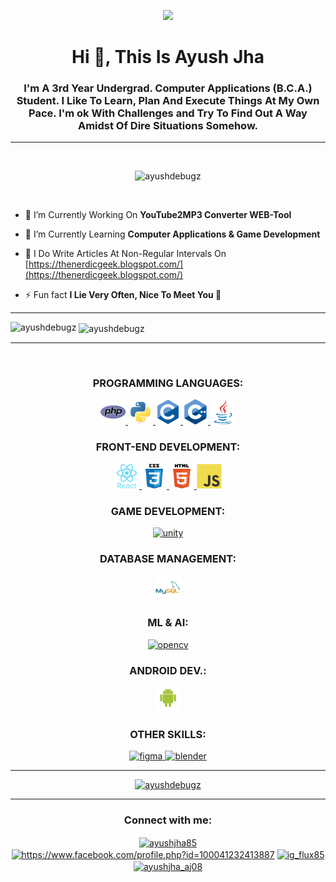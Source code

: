 <p align = "center">
<img style="max-width: 100%; display: inline-block;" src = "https://user-images.githubusercontent.com/67900051/214878445-7839bdb1-f0fd-4d39-85c1-f4211c2c95bf.gif">
</p>
<h1 align="center">Hi 👋, This Is Ayush Jha</h1>
<h3 align="center">I'm A 3rd Year Undergrad. Computer Applications (B.C.A.) Student. I Like To Learn, Plan And Execute Things At My Own Pace. I'm ok With Challenges and Try To Find Out A Way Amidst Of Dire Situations Somehow.</h3>
<HR>
<BR>
<p align="CENTER"> <img src="https://komarev.com/ghpvc/?username=ayushdebugz&label=Profile%20views&color=0e75b6&style=flat" alt="ayushdebugz" /> </p>
<BR>

- 🔭 I’m Currently Working On <B>YouTube2MP3 Converter WEB-Tool</B>

- 🌱 I’m Currently Learning **Computer Applications & Game Development**

- 📝 I Do Write Articles At Non-Regular Intervals On [https://thenerdicgeek.blogspot.com/](https://thenerdicgeek.blogspot.com/)

- ⚡ Fun fact **I Lie Very Often, Nice To Meet You 🍺**
<HR>

<p><img align="left" src="https://github-readme-stats.vercel.app/api/top-langs?username=ayushdebugz&show_icons=true&locale=en&layout=compact" alt="ayushdebugz" /></p>

<p>&nbsp;<img align="center" src="https://github-readme-stats.vercel.app/api?username=ayushdebugz&show_icons=true&locale=en" alt="ayushdebugz" /></p>

<HR>
<BR>

<h3 align="CENTER">PROGRAMMING LANGUAGES:</h3> 
<p align="CENTER">
<a href="https://www.php.net" target="_blank" rel="noreferrer"> <img src="https://raw.githubusercontent.com/devicons/devicon/master/icons/php/php-original.svg" alt="php" width="40" height="40"/> </a> <a href="https://www.python.org" target="_blank" rel="noreferrer"> <img src="https://raw.githubusercontent.com/devicons/devicon/master/icons/python/python-original.svg" alt="python" width="40" height="40"/> </a> 
<a href="https://www.cprogramming.com/" target="_blank" rel="noreferrer"> <img src="https://raw.githubusercontent.com/devicons/devicon/master/icons/c/c-original.svg" alt="c" width="40" height="40"/> </a> 
<a href="https://www.w3schools.com/cpp/" target="_blank" rel="noreferrer"> <img src="https://raw.githubusercontent.com/devicons/devicon/master/icons/cplusplus/cplusplus-original.svg" alt="cplusplus" width="40" height="40"/> </a> 
<a href="https://www.java.com" target="_blank" rel="noreferrer"> <img src="https://raw.githubusercontent.com/devicons/devicon/master/icons/java/java-original.svg" alt="java" width="40" height="40"/> </a> 

<h3 align="CENTER">FRONT-END DEVELOPMENT:</h3> 
<p align="CENTER">
<a href="https://reactjs.org/" target="_blank" rel="noreferrer"> <img src="https://raw.githubusercontent.com/devicons/devicon/master/icons/react/react-original-wordmark.svg" alt="react" width="40" height="40"/> </a> 
<a href="https://www.w3schools.com/css/" target="_blank" rel="noreferrer"> <img src="https://raw.githubusercontent.com/devicons/devicon/master/icons/css3/css3-original-wordmark.svg" alt="css3" width="40" height="40"/> </a> 
<a href="https://www.w3.org/html/" target="_blank" rel="noreferrer"> <img src="https://raw.githubusercontent.com/devicons/devicon/master/icons/html5/html5-original-wordmark.svg" alt="html5" width="40" height="40"/> </a>
<a href="https://developer.mozilla.org/en-US/docs/Web/JavaScript" target="_blank" rel="noreferrer"> <img src="https://raw.githubusercontent.com/devicons/devicon/master/icons/javascript/javascript-original.svg" alt="javascript" width="40" height="40"/> </a>

<h3 align="CENTER">GAME DEVELOPMENT:</h3> 
<p align="CENTER">
<a href="https://unity.com/" target="_blank" rel="noreferrer"> <img src="https://www.vectorlogo.zone/logos/unity3d/unity3d-icon.svg" alt="unity" width="40" height="40"/> </a> </p>


<h3 align="CENTER">DATABASE MANAGEMENT:</h3> 
<p align="CENTER">
<a href="https://www.mysql.com/" target="_blank" rel="noreferrer"> <img src="https://raw.githubusercontent.com/devicons/devicon/master/icons/mysql/mysql-original-wordmark.svg" alt="mysql" width="40" height="40"/> </a> 

<h3 align="CENTER">ML & AI:</h3> 
<p align="CENTER">
<a href="https://opencv.org/" target="_blank" rel="noreferrer"> <img src="https://www.vectorlogo.zone/logos/opencv/opencv-icon.svg" alt="opencv" width="40" height="40"/> </a> 

<h3 align="CENTER">ANDROID DEV.:</h3>
<p align="CENTER">
<p align="CENTER"> <a href="https://developer.android.com" target="_blank" rel="noreferrer"> <img src="https://raw.githubusercontent.com/devicons/devicon/master/icons/android/android-original-wordmark.svg" alt="android" width="40" height="40"/> </a> 

<h3 align="CENTER">OTHER SKILLS:</h3>
<p align="CENTER">
<a href="https://www.figma.com/" target="_blank" rel="noreferrer"> <img src="https://www.vectorlogo.zone/logos/figma/figma-icon.svg" alt="figma" width="40" height="40"/> </a>
<a href="https://www.blender.org/" target="_blank" rel="noreferrer"> <img src="https://download.blender.org/branding/community/blender_community_badge_white.svg" alt="blender" width="40" height="40"/> </a> 

<HR>
<p align="center"> <a href="https://github.com/ryo-ma/github-profile-trophy"><img src="https://github-profile-trophy.vercel.app/?username=ayushdebugz" alt="ayushdebugz" /></a> </p>
<hr>
<h3 align="CENTER">Connect with me:</h3>
<p align="CENTER">
<a href="https://linkedin.com/in/ayushjha85" target="blank"><img align="center" src="https://raw.githubusercontent.com/rahuldkjain/github-profile-readme-generator/master/src/images/icons/Social/linked-in-alt.svg" alt="ayushjha85" height="30" width="40" /></a>
<a href="https://fb.com/https://www.facebook.com/profile.php?id=100041232413887" target="blank"><img align="center" src="https://raw.githubusercontent.com/rahuldkjain/github-profile-readme-generator/master/src/images/icons/Social/facebook.svg" alt="https://www.facebook.com/profile.php?id=100041232413887" height="30" width="40" /></a>
<a href="https://instagram.com/ig_flux85" target="blank"><img align="center" src="https://raw.githubusercontent.com/rahuldkjain/github-profile-readme-generator/master/src/images/icons/Social/instagram.svg" alt="ig_flux85" height="30" width="40" /></a>
<a href="https://www.hackerrank.com/ayushjha_aj08" target="blank"><img align="center" src="https://raw.githubusercontent.com/rahuldkjain/github-profile-readme-generator/master/src/images/icons/Social/hackerrank.svg" alt="ayushjha_aj08" height="30" width="40" /></a>
</p>
